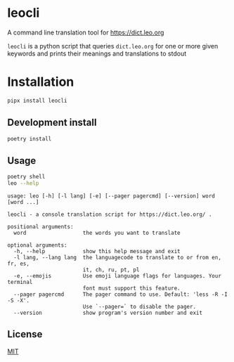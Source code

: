 # leocli

A command line translation tool for https://dict.leo.org

`leocli` is a python script that queries `dict.leo.org` for one or more given keywords
and prints their meanings and translations to stdout

# Installation

```sh
pipx install leocli
```

## Development install

```sh
poetry install
```

Usage
-----

```sh
poetry shell
leo --help
```

```
usage: leo [-h] [-l lang] [-e] [--pager pagercmd] [--version] word [word ...]

leocli - a console translation script for https://dict.leo.org/ .

positional arguments:
  word                  the words you want to translate

optional arguments:
  -h, --help            show this help message and exit
  -l lang, --lang lang  the languagecode to translate to or from en, fr, es,
                        it, ch, ru, pt, pl
  -e, --emojis          Use emoji language flags for languages. Your terminal
                        font must support this feature.
  --pager pagercmd      The pager command to use. Default: 'less -R -I -S -X'.
                        Use `--pager=` to disable the pager.
  --version             show program's version number and exit
```

License
-------

[MIT](COPYING)
